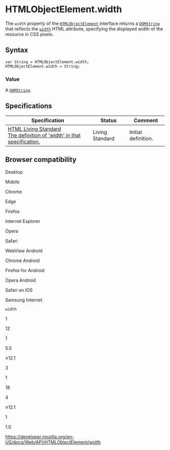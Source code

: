 # HTMLObjectElement.width

The `width` property of the [`HTMLObjectElement`](../htmlobjectelement) interface returns a [`DOMString`](../domstring) that reflects the [`width`](https://developer.mozilla.org/en-US/docs/Web/HTML/Element/object#attr-width) HTML attribute, specifying the displayed width of the resource in CSS pixels.

## Syntax

    var String = HTMLObjectElement.width;
    HTMLObjectElement.width = String;

### Value

A [`DOMString`](../domstring).

## Specifications

<table><thead><tr class="header"><th>Specification</th><th>Status</th><th>Comment</th></tr></thead><tbody><tr class="odd"><td><a href="https://html.spec.whatwg.org/multipage/#dom-dim-width">HTML Living Standard<br />
<span class="small">The definition of 'width' in that specification.</span></a></td><td><span class="spec-living">Living Standard</span></td><td>Initial definition.</td></tr></tbody></table>

## Browser compatibility

Desktop

Mobile

Chrome

Edge

Firefox

Internet Explorer

Opera

Safari

WebView Android

Chrome Android

Firefox for Android

Opera Android

Safari on IOS

Samsung Internet

`width`

1

12

1

5.5

≤12.1

3

1

18

4

≤12.1

1

1.0

<a href="https://developer.mozilla.org/en-US/docs/Web/API/HTMLObjectElement/width" class="_attribution-link">https://developer.mozilla.org/en-US/docs/Web/API/HTMLObjectElement/width</a>
